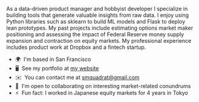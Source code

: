 As a data-driven product manager and hobbyist developer I specialize in building tools that generate valuable insights from raw data. I enjoy using Python libraries such as sklearn to build ML models and Flask to deploy lean prototypes. My past projects include estimating options market maker positioning and assessing the impact of Federal Reserve money supply expansion and contraction on equity markets. My professional experience includes product work at Dropbox and a fintech startup.

* 🌍  I'm based in San Francisco
* 🖥️  See my portfolio at [my website](http://www.sebastianquadrat.com/projects)
* ✉️  You can contact me at [smquadrat@gmail.com](mailto:smquadrat@gmail.com)
* 🤝  I'm open to collaborating on interesting market-related conundrums
* ⚡  Fun fact: I worked in Japanese equity markets for 4 years in Tokyo
